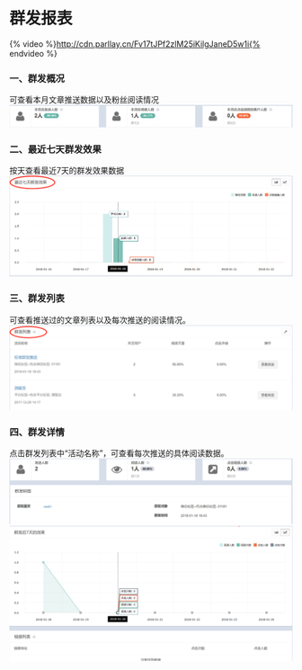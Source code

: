 # 群发报表

{% video %}http://cdn.parllay.cn/Fv17tJPf2zlM25iKilgJaneD5w1i{% endvideo %}

### 一、群发概况

可查看本月文章推送数据以及粉丝阅读情况  
![](/assets/1516594165%281%29.png)

### 二、最近七天群发效果

按天查看最近7天的群发效果数据  
![](/assets/1516594283%281%29.png)

### 三、群发列表

可查看推送过的文章列表以及每次推送的阅读情况。  
![](/assets/1516594393%281%29.png)

### 四、群发详情

点击群发列表中“活动名称”，可查看每次推送的具体阅读数据。  
![](/assets/1516594516%281%29.png)  
![](/assets/1516594549%281%29.png)

